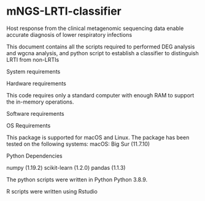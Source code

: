 # mNGS-LRTI-classifier
Host response from the clinical metagenomic sequencing data enable accurate diagnosis of lower respiratory infections


This document contains all the scripts required to performed DEG analysis and wgcna analysis, and python script to establish a classifier to distinguish LRTI from non-LRTIs

System requirements 

Hardware requirements

This code requires only a standard computer with enough RAM to support the in-memory operations.

Software requirements

OS Requirements

This package is supported for macOS and Linux. The package has been tested on the following systems:
macOS: Big Sur (11.7.10)

Python Dependencies

numpy (1.19.2)
scikit-learn (1.2.0)
pandas (1.1.3)

The python scripts were written in Python Python 3.8.9.

R scripts were written using Rstudio
